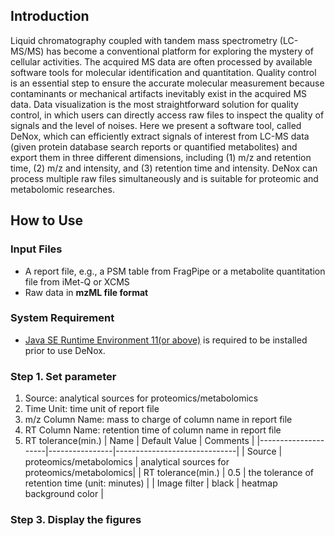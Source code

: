 ## Introduction

Liquid chromatography coupled with tandem mass spectrometry (LC-MS/MS) has become a conventional platform for exploring the mystery of cellular activities. The acquired MS data are often processed by available software tools for molecular identification and quantitation. Quality control is an essential step to ensure the accurate molecular measurement because contaminants or mechanical artifacts inevitably exist in the acquired MS data. Data visualization is the most straightforward solution for quality control, in which users can directly access raw files to inspect the quality of signals and the level of noises. Here we present a software tool, called DeNox, which can efficiently extract signals of interest from LC-MS data (given protein database search reports or quantified metabolites) and export them in three different dimensions, including (1) m/z and retention time, (2) m/z and intensity, and (3) retention time and intensity. DeNox can process multiple raw files simultaneously and is suitable for proteomic and metabolomic researches.

## How to Use

### Input Files
* A report file, e.g., a PSM table from FragPipe or a metabolite quantitation file from iMet-Q or XCMS
* Raw data in **mzML file format**

### System Requirement

- [Java SE Runtime Environment 11(or above)](https://www.oracle.com/java/technologies/javase/jdk11-archive-downloads.html) is required to be installed prior to use DeNox. 


### Step 1. Set parameter

1. Source: analytical sources for proteomics/metabolomics
2. Time Unit: time unit of report file
3. m/z Column Name: mass to charge of column name in report file
4. RT Column Name: retention time of column name in report file
5. RT tolerance(min.)
|        Name         |  Default Value | Comments |
|---------------------|----------------|------------------------------|
| Source              | proteomics/metabolomics | analytical sources for proteomics/metabolomics|
| RT tolerance(min.)  | 0.5            | the tolerance of retention time (unit: minutes) |
| Image filter        | black          | heatmap background color |



### Step 3. Display the figures

